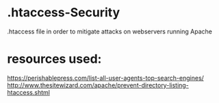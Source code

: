 # .htaccess-Security

.htaccess file in order to mitigate attacks on webservers running Apache

# resources used:

https://perishablepress.com/list-all-user-agents-top-search-engines/
http://www.thesitewizard.com/apache/prevent-directory-listing-htaccess.shtml
